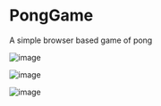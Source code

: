 # PongGame
A simple browser based game of pong

![image](https://github.com/felipefreitassilvalearning/PongGame/assets/75501741/79ef9065-3307-4b10-813a-0120dfa24144)

![image](https://github.com/felipefreitassilvalearning/PongGame/assets/75501741/e5dc022b-f72e-46cf-a0e2-44f976736117)

![image](https://github.com/felipefreitassilvalearning/PongGame/assets/75501741/4872af36-646e-4316-afa1-d9b06148392f)
